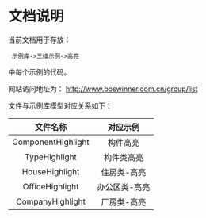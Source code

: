 # 文档说明

当前文档用于存放：

     示例库->三维示例->高亮

中每个示例的代码。

网站访问地址为：
  http://www.boswinner.com.cn/group/list



文件与示例库模型对应关系如下：

|        文件名称        |  对应示例   |
| :----------------: | :-----: |
| ComponentHighlight |  构件高亮   |
|   TypeHighlight    |  构件类高亮  |
|   HouseHighlight   | 住房类-高亮  |
|  OfficeHighlight   | 办公区类-高亮 |
|  CompanyHighlight  | 厂房类-高亮  |